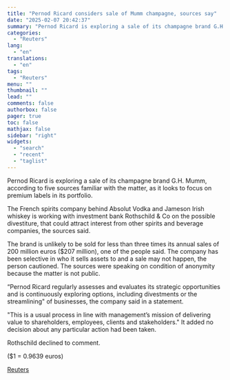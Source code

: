 ```yaml
---
title: "Pernod Ricard considers sale of Mumm champagne, sources say"
date: "2025-02-07 20:42:37"
summary: "Pernod Ricard is exploring a sale of its champagne brand G.H. Mumm, according to five sources familiar with the matter, as it looks to focus on premium labels in its portfolio.The French spirits company behind Absolut Vodka and Jameson Irish whiskey is working with investment bank Rothschild &amp; Co on..."
categories:
  - "Reuters"
lang:
  - "en"
translations:
  - "en"
tags:
  - "Reuters"
menu: ""
thumbnail: ""
lead: ""
comments: false
authorbox: false
pager: true
toc: false
mathjax: false
sidebar: "right"
widgets:
  - "search"
  - "recent"
  - "taglist"
---
```


Pernod Ricard is exploring a sale of its champagne brand G.H. Mumm, according to five sources familiar with the matter, as it looks to focus on premium labels in its portfolio.

The French spirits company behind Absolut Vodka and Jameson Irish whiskey is working with investment bank Rothschild & Co on the possible divestiture, that could attract interest from other spirits and beverage companies, the sources said.

The brand is unlikely to be sold for less than three times its annual sales of 200 million euros ($207 million), one of the people said. The company has been selective in who it sells assets to and a sale may not happen, the person cautioned. The sources were speaking on condition of anonymity because the matter is not public.

“Pernod Ricard regularly assesses and evaluates its strategic opportunities and is continuously exploring options, including divestments or the streamlining" of businesses, the company said in a statement.

"This is a usual process in line with management’s mission of delivering value to shareholders, employees, clients and stakeholders." It added no decision about any particular action had been taken.

Rothschild declined to comment.

($1 = 0.9639 euros)

[Reuters](https://www.tradingview.com/news/reuters.com,2025:newsml_L1N3OW18A:0-pernod-ricard-considers-sale-of-mumm-champagne-sources-say/)
